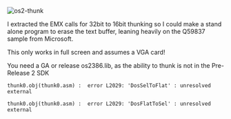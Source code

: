![os2-thunk](https://github.com/neozeed/Q59837-mono/assets/9031439/d9c7aa35-0fc2-47f1-bdf8-076b7ebfef42)

I extracted the EMX calls for 32bit to 16bit thunking so I could make a stand alone program to erase the text buffer, leaning heavily on the Q59837 sample from Microsoft.

This only works in full screen and assumes a VGA card!

You need a GA or release os2386.lib, as the ability to thunk is not in the Pre-Release 2 SDK

`thunk0.obj(thunk0.asm) :  error L2029: 'DosSelToFlat' : unresolved external`

`thunk0.obj(thunk0.asm) :  error L2029: 'DosFlatToSel' : unresolved external`
